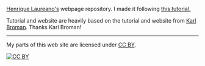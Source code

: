 [Henrique Laureano's](http://leg.ufpr.br/~henrique) webpage repository. I made it following [this tutorial.](http://marisacarlos.com/pages/create-simple-academic-website)

Tutorial and website are heavily based on the tutorial and website from [Karl Broman](http://kbroman.org). Thanks Karl Broman!

---

My parts of this web site are licensed under
[CC BY](http://creativecommons.org/licenses/by/3.0/).

[![CC BY](http://i.creativecommons.org/l/by/3.0/88x31.png)](http://creativecommons.org/licenses/by/3.0/)
